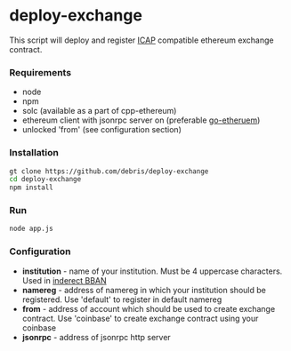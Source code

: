 # deploy-exchange
This script will deploy and register [ICAP](https://github.com/ethereum/wiki/wiki/ICAP:-Inter-exchange-Client-Address-Protocol) compatible ethereum exchange contract.

### Requirements

- node
- npm
- solc (available as a part of cpp-ethereum)
- ethereum client with jsonrpc server on (preferable [go-etheruem](https://github.com/ethereum/go-ethereum))
- unlocked 'from' (see configuration section)

### Installation

```bash
gt clone https://github.com/debris/deploy-exchange
cd deploy-exchange
npm install
```

### Run

```bash
node app.js
```

### Configuration

- **institution** - name of your institution. Must be 4 uppercase characters. Used in [inderect BBAN](https://github.com/ethereum/wiki/wiki/ICAP:-Inter-exchange-Client-Address-Protocol#indirect)
- **namereg** - address of namereg in which your institution should be registered. Use 'default' to register in default namereg
- **from** - address of account which should be used to create exchange contract. Use 'coinbase' to create exchange contract using your coinbase
- **jsonrpc** - address of jsonrpc http server


